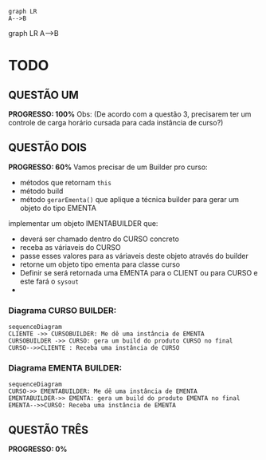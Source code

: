 <!DOCTYPE html>
<html lang="en">
   <head>
	 <script src="https://cdnjs.cloudflare.com/ajax/libs/mermaid/8.0.0/mermaid.min.js"></script>
    </head>
	 
<body>
 <pre><code class="language-mermaid">graph LR
A--&gt;B
</code></pre>

<div class="mermaid">graph LR
A--&gt;B
</div>
	
</body>
<script>
var config = {
    startOnLoad:true,
    theme: 'forest',
    flowchart:{
            useMaxWidth:false,
            htmlLabels:true
        }
};
mermaid.initialize(config);
window.mermaid.init(undefined, document.querySelectorAll('.language-mermaid'));
</script>

</html>

# TODO

## QUESTÃO UM
**PROGRESSO: 100%**
Obs: (De acordo com a questão 3, precisarem ter um controle de carga horário cursada para cada instância de curso?)

## QUESTÃO DOIS
**PROGRESSO: 60%**
Vamos precisar de um Builder pro curso:
- métodos que retornam `this`
- método build
- método `gerarEmenta()` que aplique a técnica builder para gerar um objeto do tipo EMENTA

implementar um objeto IMENTABUILDER que:
- deverá ser chamado dentro do CURSO concreto
- receba as váriaveis do CURSO
- passe esses valores para as váriaveis deste objeto através do builder
- retorne um objeto tipo ementa para classe curso
- Definir se será retornada uma EMENTA para o CLIENT ou para CURSO e este fará o `sysout`
- 

### Diagrama CURSO BUILDER:
```mermaid
sequenceDiagram
CLIENTE ->> CURSOBUILDER: Me dê uma instância de EMENTA
CURSOBUILDER ->> CURSO: gera um build do produto CURSO no final
CURSO-->>CLIENTE : Receba uma instância de CURSO
```

### Diagrama EMENTA BUILDER:
```mermaid
sequenceDiagram
CURSO->> EMENTABUILDER: Me dê uma instância de EMENTA
EMENTABUILDER->> EMENTA: gera um build do produto EMENTA no final
EMENTA-->>CURSO: Receba uma instância de EMENTA
```


## QUESTÃO TRÊS
**PROGRESSO: 0%**
